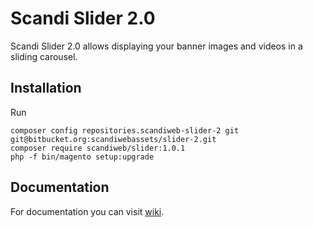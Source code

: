 # Scandi Slider 2.0

Scandi Slider 2.0 allows displaying your banner images and videos in a sliding carousel.

## Installation

Run
```
composer config repositories.scandiweb-slider-2 git git@bitbucket.org:scandiwebassets/slider-2.git
composer require scandiweb/slider:1.0.1
php -f bin/magento setup:upgrade
```
## Documentation

For documentation you can visit [wiki](https://scandiweb.atlassian.net/wiki/display/MAG2/Scandi+Slider+2.0).